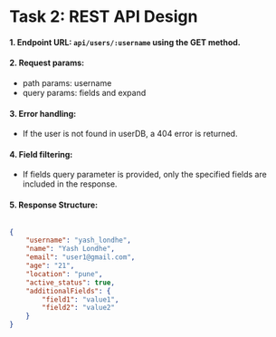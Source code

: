 # Task 2: REST API Design

#### 1. Endpoint URL: `api/users/:username` using the GET method.

#### 2. Request params:
-   path params: username
- query params: fields and expand

#### 3. Error handling:
- If the user is not found in userDB, a 404 error is returned.

#### 4. Field filtering:
- If fields query parameter is provided, only the specified fields are included in the response.

#### 5. Response Structure:

```json

{
    "username": "yash_londhe",
    "name": "Yash Londhe",
    "email": "user1@gmail.com",
    "age": "21",
    "location": "pune",
    "active_status": true,
    "additionalFields": {
        "field1": "value1", 
        "field2": "value2"
    }
}
```
